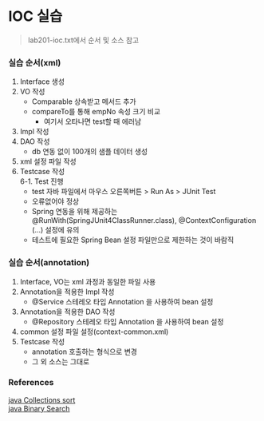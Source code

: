 # IOC 실습
> lab201-ioc.txt에서 순서 및 소스 참고

### 실습 순서(xml)
1. Interface 생성
2. VO 작성<br/>
	- Comparable 상속받고 메서드 추가<br/>
	- compareTo를 통해 empNo 속성 크기 비교<br/>
		- 여기서 오타나면 test할 때 에러남<br/>
3. Impl 작성<br/>
4. DAO 작성<br/>
	- db 연동 없이 100개의 샘플 데이터 생성<br/>
5. xml 설정 파일 작성<br/>
6. Testcase 작성<br/>
	6-1. Test 진행<br/>
	- test 자바 파일에서 마우스 오른쪽버튼 > Run As > JUnit Test<br/>
	- 오류없어야 정상<br/>
	- Spring 연동을 위해 제공하는 @RunWith(SpringJUnit4ClassRunner.class), @ContextConfiguration (...) 설정에 유의<br/>
	- 테스트에 필요한 Spring Bean 설정 파일만으로 제한하는 것이 바람직<br/>
	
### 실습 순서(annotation)
1. Interface, VO는 xml 과정과 동일한 파일 사용<br/>
2. Annotation을 적용한 Impl 작성<br/>
	- @Service 스테레오 타입 Annotation 을 사용하여 bean 설정 <br/>
3. Annotation을 적용한 DAO 작성 <br />
	-  @Repository 스테레오 타입 Annotation 을 사용하여 bean 설정 <br/>
4. common 설정 파일 설정(context-common.xml)<br/>
5. Testcase 작성<br/>
	- annotation 호출하는 형식으로 변경<br/>
	- 그 외 소스는 그대로<br/>

	
### References
[java Collections sort](https://wjheo.tistory.com/entry/Java-%EC%A0%95%EB%A0%AC%EB%B0%A9%EB%B2%95-Collectionssort)<br/>
[java Binary Search](https://tadomstudio.tistory.com/47)